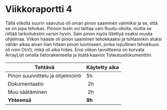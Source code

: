 # Viikkoraportti 4
Tällä viikolla suurin saavutus oli oman pinon saaminen valmiiksi ja se, että se on jopa tehokas. Pinoon tosin voi laittaa vain Ruutu-olioita, mutta se riittää tarkoituksiini varsin hyvin. Sain pinon myös liitettyä osaksi muuta ohjelmaa. Viikon haaste oli pinon saaminen tehokkaaksi ja tuhlasinkin aluksi  vähän aikaa aivan liian hitaan pinon luomiseen, jonka lopullinen tehokkuus oli noin O(n!), mikä oli aika hidas. Ensi viikon tavoitteena on korvata ArrayList omalla tietorakenteella ja lisätä kaaviot Toteutusdokumenttiin.

Tehtävä | Käytetty aika
------- | -------------
Pinon suunnittelu ja ohjelmointi | 5h 
Dokumentaatio | 2h
Muu säätäminen | 2h
**Yhteensä** | **9h**